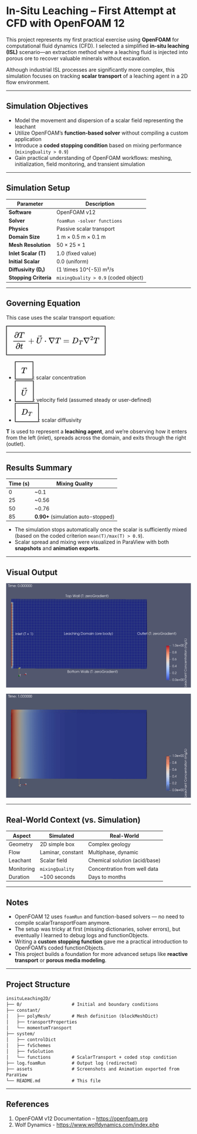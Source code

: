 # In-Situ Leaching – First Attempt at CFD with OpenFOAM 12

This project represents my first practical exercise using **OpenFOAM** for computational fluid dynamics (CFD). I selected a simplified **in-situ leaching (ISL)** scenario—an extraction method where a leaching fluid is injected into porous ore to recover valuable minerals without excavation.

Although industrial ISL processes are significantly more complex, this simulation focuses on tracking **scalar transport** of a leaching agent in a 2D flow environment.

---

## Simulation Objectives

- Model the movement and dispersion of a scalar field representing the leachant  
- Utilize OpenFOAM’s **function-based solver** without compiling a custom application  
- Introduce a **coded stopping condition** based on mixing performance (`mixingQuality > 0.9`)  
- Gain practical understanding of OpenFOAM workflows: meshing, initialization, field monitoring, and transient simulation

---

## Simulation Setup

| Parameter         | Description                          |
|------------------|--------------------------------------|
| **Software**      | OpenFOAM v12                         |
| **Solver**        | `foamRun -solver functions`          |
| **Physics**       | Passive scalar transport             |
| **Domain Size**   | 1 m × 0.5 m × 0.1 m                  |
| **Mesh Resolution** | 50 × 25 × 1                         |
| **Inlet Scalar (T)** | 1.0 (fixed value)                 |
| **Initial Scalar** | 0.0 (uniform)                      |
| **Diffusivity (Dₜ)** | \(1 \times 10^{-5}\) m²/s         |
| **Stopping Criteria** | `mixingQuality > 0.9` (coded object) |

---

## Governing Equation

This case uses the scalar transport equation:

![Scalar transport equation](assets/equation1.png)

- ![T symbol](assets/equation2.png): scalar concentration
- ![U symbol](assets/equation3.png): velocity field (assumed steady or user-defined)
- ![Dt symbol](assets/equation4.png): scalar diffusivity

**T** is used to represent a **leaching agent**, and we’re observing how it enters from the left (inlet), spreads across the domain, and exits through the right (outlet).

---

## Results Summary

| Time (s) | Mixing Quality |
|----------|----------------|
| 0        | ~0.1           |
| 25       | ~0.56          |
| 50       | ~0.76          |
| 85       | **0.90+** (simulation auto-stopped) |

- The simulation stops automatically once the scalar is sufficiently mixed (based on the coded criterion `mean(T)/max(T) > 0.9`).
- Scalar spread and mixing were visualized in ParaView with both **snapshots** and **animation exports**.

---

## Visual Output

<p align="center">
  <img src="assets/screenshot.png" alt="Domain Mesh Generated" width="700"/>
</p>

<p align="center">
  <img src="assets/animation.gif" alt="Leeching Simulation" width="700"/>
</p>

---

## Real-World Context (vs. Simulation)

| Aspect | Simulated | Real-World |
|--------|-----------|------------|
| Geometry | 2D simple box | Complex geology |
| Flow | Laminar, constant | Multiphase, dynamic |
| Leachant | Scalar field | Chemical solution (acid/base) |
| Monitoring | `mixingQuality` | Concentration from well data |
| Duration | ~100 seconds | Days to months |

---

## Notes

- OpenFOAM 12 uses `foamRun` and function-based solvers — no need to compile scalarTransportFoam anymore.
- The setup was tricky at first (missing dictionaries, solver errors), but eventually I learned to debug logs and functionObjects.
- Writing a **custom stopping function** gave me a practical introduction to OpenFOAM’s coded functionObjects.
- This project builds a foundation for more advanced setups like **reactive transport** or **porous media modeling**.

---

## Project Structure

```text
insituLeaching2D/
├── 0/                   # Initial and boundary conditions
├── constant/
│   ├── polyMesh/        # Mesh definition (blockMeshDict)
│   ├── transportProperties
│   └── momentumTransport
├── system/
│   ├── controlDict
│   ├── fvSchemes
│   ├── fvSolution
│   └── functions        # ScalarTransport + coded stop condition
├── log.foamRun          # Output log (redirected)
├── assets               # Screenshots and Animation exported from ParaView
└── README.md            # This file
```

---

## References

1. OpenFOAM v12 Documentation – https://openfoam.org
2. Wolf Dynamics - https://www.wolfdynamics.com/index.php

